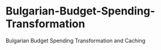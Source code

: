 Bulgarian-Budget-Spending-Transformation
========================================

Bulgarian Budget Spending Transformation and Caching